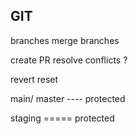 ## GIT 


branches 
merge branches 


create PR 
resolve conflicts ? 

revert 
reset 



main/ master    ----     protected 

staging =====            protected 